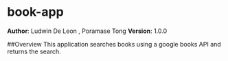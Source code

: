 # book-app
**Author**: Ludwin De Leon , Poramase Tong
**Version**: 1.0.0

##Overview
This application searches books using a google books API and returns the search.


